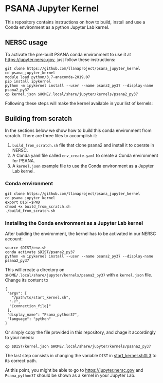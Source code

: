 # PSANA Jupyter Kernel

This repository contains instructions on how to build, install and use a Conda
environment as a python Jupyter Lab kernel.

## NERSC usage

To activate the pre-built PSANA conda environment to use it at
https://jupyter.nersc.gov, just follow these instructions:

```
git clone https://github.com/llanaproject/psana_jupyter_kernel
cd psana_jupyter_kernel
module load python/3.7-anaconda-2019.07
pip install ipykernel
python -m ipykernel install --user --name psana2_py37 --display-name psana2_py37
cp kernel.json $HOME/.local/share/jupyter/kernels/psana2_py37
```

Following these steps will make the kernel available in your list of kernels:

## Building from scratch

In the sections below we show how to build this conda environment from scratch. There are three files to accomplish it:

1. `build_from_scratch.sh` file that clone psana2 and install it to operate in NERSC. 
2. A Conda yaml file called `env_create.yaml` to create a Conda environment for PSANA. 
3. A `kernel.json` example file to use the Conda environment as a Jupyter Lab kernel. 

### Conda environment

```
git clone https://github.com/llanaproject/psana_jupyter_kernel
cd psana_jupyter_kernel
export DIST=$PWD
chmod +x build_from_scratch.sh
./build_from_scratch.sh
```

### Installing the Conda environment as a Jupyter Lab kernel

After building the environment, the kernel has to be activated in our NERSC
account:

```
source $DIST/env.sh
conda activate $DIST/psana2_py37
python -m ipykernel install --user --name psana2_py37 --display-name psana2_py37
```

This will create a directory on `$HOME/.local/share/jupyter/kernels/psana2_py37` with a `kernel.json` file. Change its content to 

```
{
 "argv": [
   "/path/to/start_kernel.sh",
  "-f",
  "{connection_file}"
 ],
 "display_name": "Psana_python37",
 "language": "python"
}
```

Or simply copy the file provided in this repository, and chage it accordingly to your needs: 

```
cp $DIST/kernel.json $HOME/.local/share/jupyter/kernels/psana2_py37
```

The last step consists in changing the variable `DIST` in [start_kernel.sh#L3](https://github.com/llanaproject/jupyter_kernel/blob/master/start_kernel.sh#L3) to its correct path. 

At this point, you might be able to go to https://jupyter.nersc.gov and
`Psana_python37` should be shown as a kernel in your Jupyter Lab.
